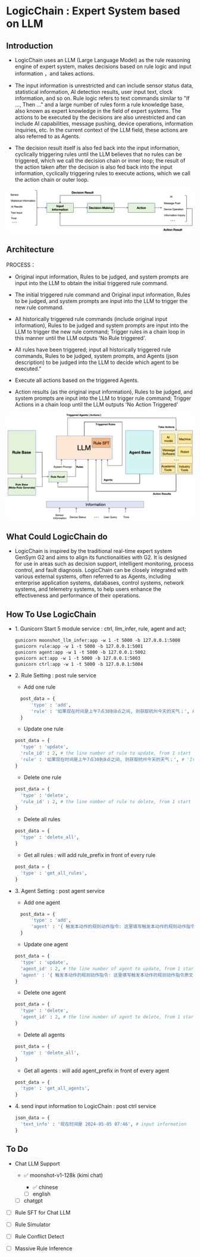 # LogicChain : Expert System based on LLM

## Introduction

- LogicChain uses an LLM (Large Language Model) as the rule reasoning engine of expert system, makes decisions based on rule logic and input information ，and takes actions.

- The input information is unrestricted and can include sensor status data, statistical information, AI detection results, user input text, clock information, and so on. Rule logic refers to text commands similar to "If ..., Then ..." and a large number of rules form a rule knowledge base, also known as expert knowledge in the field of expert systems. The actions to be executed by the decisions are also unrestricted and can include AI capabilities, message pushing, device operations, information inquiries, etc. In the current context of the LLM field, these actions are also referred to as Agents.

- The decision result itself is also fed back into the input information, cyclically triggering rules until the LLM believes that no rules can be triggered, which we call the decision chain or inner loop; the result of the action taken after the decision is also fed back into the input information, cyclically triggering rules to execute actions, which we call the action chain or outer loop.

<img src="img_for_readme/concept.png">

## Architecture

PROCESS：

- Original input information, Rules to be judged, and system prompts are input into the LLM to obtain the initial triggered rule command.
  
- The initial triggered rule command and Original input information, Rules to be judged, and system prompts are input into the LLM to trigger the new rule command.

- All historically triggered rule commands (include original input information), Rules to be judged and system prompts are input into the LLM to trigger the new rule command; Trigger rules in a chain loop in this manner until the LLM outputs 'No Rule triggered'.

- All rules have been triggered; input all historically triggered rule commands, Rules to be judged, system prompts, and Agents (json description) to be judged into the LLM to decide which agent to be executed."

- Execute all actions based on the triggered Agents.

- Action results (as the original input information), Rules to be judged, and system prompts are input into the LLM to trigger rule command; Trigger Actions in a chain loop until the LLM outputs 'No Action Triggered'

<img src="img_for_readme/architecture.png">

## What Could LogicChain do

- LogicChain is inspired by the traditional real-time expert system GenSym G2 and aims to align its functionalities with G2. It is designed for use in areas such as decision support, intelligent monitoring, process control, and fault diagnosis. LogicChain can be closely integrated with various external systems, often referred to as Agents, including enterprise application systems, databases, control systems, network systems, and telemetry systems, to help users enhance the effectiveness and performance of their operations.

## How To Use LogicChain

- <span>1</span>. Gunicorn Start 5 module service : ctrl, llm_infer, rule, agent and act; 

  ```Shell
  gunicorn moonshot_llm_infer:app -w 1 -t 5000 -b 127.0.0.1:5000
  gunicorn rule:app -w 1 -t 5000 -b 127.0.0.1:5001
  gunicorn agent:app -w 1 -t 5000 -b 127.0.0.1:5002
  gunicorn act:app -w 1 -t 5000 -b 127.0.0.1:5003
  gunicorn ctrl:app -w 1 -t 5000 -b 127.0.0.1:5004
  ```

- <span>2</span>. Rule Setting : post rule service

  - Add one rule
  ```python
    post_data = {
        'type' : 'add',
        'rule' : '如果现在时间是上午7点30到8点之间, 则获取杭州今天的天气；', # 'If Then' rule
    }
  ```

  - Update one rule
  ```python
  post_data = {
    'type' : 'update',
    'rule_id' : 2, # the line number of rule to update, from 1 start
    'rule' : '如果现在时间是上午7点30到8点之间, 则获取杭州今天的天气；', # 'If Then' rule
  }
  ```

  - Delete one rule
  ```python
  post_data = {
    'type' : 'delete',
    'rule_id' : 2, # the line number of rule to delete, from 1 start
  }
  ```

  - Delete all rules
  ```python
  post_data = {
    'type' : 'delete_all',
  }
  ```

  - Get all rules : will add rule_prefix in front of every rule
  ```python
  post_data = {
    'type' : 'get_all_rules',
  }
  ```

- <span>3</span>. Agent Setting : post agent service

  - Add one agent
  ```python
    post_data = {
        'type' : 'add',
        'agent' : '{ 触发本动作的规则动作指令: 这里填写触发本动作的规则动作指令原文, 动作: 获取以前天气能力 , 执行脚本:  get_weather,  方法: get_weather, 输入参数: 地名, 距离当前时刻, 说明: 要获取的以前时刻要换算为距离当前时刻多少天前的格式， '距离当前时刻'键值内容严格按照'-xx天'格式，举例'-00天', 昨天是'-01天', 前两天是'-02天'};', # json type agent description
    }
  ```

  - Update one agent
  ```python
  post_data = {
    'type' : 'update',
    'agent_id' : 2, # the line number of agent to update, from 1 start
    'agent' : '{ 触发本动作的规则动作指令: 这里填写触发本动作的规则动作指令原文, 动作: 获取以前天气能力 , 执行脚本:  get_weather,  方法: get_weather, 输入参数: 地名, 距离当前时刻, 说明: 要获取的以前时刻要换算为距离当前时刻多少天前的格式， '距离当前时刻'键值内容严格按照'-xx天'格式，举例'-00天', 昨天是'-01天', 前两天是'-02天'};', # json type agent description
  }
  ```

  - Delete one agent
  ```python
  post_data = {
    'type' : 'delete',
    'agent_id' : 2, # the line number of agent to delete, from 1 start
  }
  ```

  - Delete all agents
  ```python
  post_data = {
    'type' : 'delete_all',
  }
  ```

  - Get all agents : will add agent_prefix in front of every agent
  ```python
  post_data = {
    'type' : 'get_all_agents',
  }
  ```

- <span>4</span>. send input information to LogicChain : post ctrl service
  ```python
  json_data = {
    'text_info' : '现在时间是 2024-05-05 07:46', # input information
  }
  ```

## To Do
  - Chat LLM Support
    
    - ✅ moonshot-v1-128k (kimi chat)
      
      - ✅ chinese
        
      - [ ] english
    
    - [ ] chatgpt
   
  - [ ] Rule SFT for Chat LLM
      
  - [ ] Rule Simulator

  - [ ] Rule Conflict Detect

  - [ ] Massive Rule Inference
